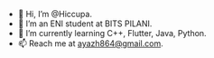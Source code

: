 - 👋 Hi, I’m @Hiccupa.
- 👀 I’m an ENI student at BITS PILANI.
- 🌱 I’m currently learning C++, Flutter, Java, Python.
- 📫 Reach me at ayazh864@gmail.com.

<!---
Hiccupa/Hiccupa is a ✨ special ✨ repository because its `README.md` (this file) appears on your GitHub profile.
You can click the Preview link to take a look at your changes.
--->

